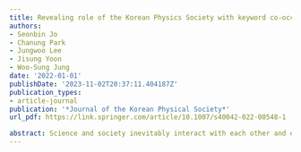 ```yaml
---
title: Revealing role of the Korean Physics Society with keyword co-occurrence network
authors:
- Seonbin Jo
- Chanung Park
- Jungwoo Lee
- Jisung Yoon
- Woo-Sung Jung
date: '2022-01-01'
publishDate: '2023-11-02T20:37:11.404187Z'
publication_types:
- article-journal
publication: '*Journal of the Korean Physical Society*'
url_pdf: https://link.springer.com/article/10.1007/s40042-022-00548-1

abstract: Science and society inevitably interact with each other and evolve together. Studying the trend of science helps recognize leading topics significant for research and establish better policies to allocate funds efficiently. Scholarly societies such as the Korean Physics Society (KPS) also play an important role in the history of science. Figuring out the role of these scholarly societies motivate our research related with our society since societies pay attention to improve our society. Although several studies try to capture the trend of science leveraging scientific documents such as paper or patents, these studies limited their research scope only to the academic world, neglecting the interaction with society. Here we tried to understand the trend of science along with society using a public magazine named Physics and High Technology, published by the KPS. We built keyword co-occurrence networks for each time period and applied community detection to capture the keyword structure and tracked the structure’s evolution. In the networks, a research-related cluster is consistently dominant over time, and sub-clusters of the research-related cluster divide into various fields of physics, implying specialization of the physics discipline. Also, we found that education and policy clusters appear consistently, revealing the KPS’s contribution to science and society. Furthermore, we applied PageRank algorithm to selected keywords (semiconductor, woman, evading, etc.) to investigate the temporal change of the importance of keywords in the network. For example, the importance of the keyword “woman” increases as time goes by, indicating that academia also pays attention to gender issues reflecting the social movement in recent years.
---
```

